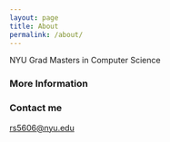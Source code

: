 ```yaml
---
layout: page
title: About
permalink: /about/
---
```

NYU Grad
Masters in Computer Science

### More Information


### Contact me

[rs5606@nyu.edu](mailto:rs5606@@nyu.edu)
